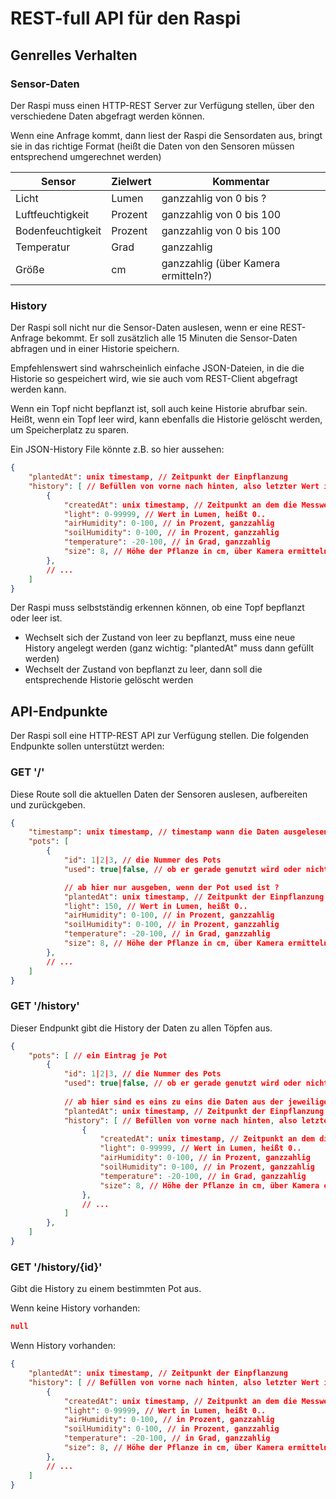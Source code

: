 # REST-full API für den Raspi

## Genrelles Verhalten

### Sensor-Daten

Der Raspi muss einen HTTP-REST Server zur Verfügung stellen, über den verschiedene Daten abgefragt werden können.

Wenn eine Anfrage kommt, dann liest der Raspi die Sensordaten aus, bringt sie in das richtige Format (heißt die Daten von den Sensoren müssen entsprechend umgerechnet werden)

| Sensor | Zielwert | Kommentar |
|--------|----------|-----------|
| Licht  | Lumen    | ganzzahlig von 0 bis ? |
| Luftfeuchtigkeit | Prozent | ganzzahlig von 0 bis 100 |
| Bodenfeuchtigkeit | Prozent | ganzzahlig von 0 bis 100 |
| Temperatur | Grad | ganzzahlig |
| Größe | cm | ganzzahlig (über Kamera ermitteln?) |

### History

Der Raspi soll nicht nur die Sensor-Daten auslesen, wenn er eine REST-Anfrage bekommt. Er soll zusätzlich alle 15 Minuten die Sensor-Daten abfragen und in einer Historie speichern.

Empfehlenswert sind wahrscheinlich einfache JSON-Dateien, in die die Historie so gespeichert wird, wie sie auch vom REST-Client abgefragt werden kann.

Wenn ein Topf nicht bepflanzt ist, soll auch keine Historie abrufbar sein. Heißt, wenn ein Topf leer wird, kann ebenfalls die Historie gelöscht werden, um Speicherplatz zu sparen.

Ein JSON-History File könnte z.B. so hier aussehen:

```json
{
    "plantedAt": unix timestamp, // Zeitpunkt der Einpflanzung
    "history": [ // Befüllen von vorne nach hinten, also letzter Wert im Array ist der aktuellste
        {
            "createdAt": unix timestamp, // Zeitpunkt an dem die Messwerte erfasst worden
            "light": 0-99999, // Wert in Lumen, heißt 0..
            "airHumidity": 0-100, // in Prozent, ganzzahlig
            "soilHumidity": 0-100, // in Prozent, ganzzahlig
            "temperature": -20-100, // in Grad, ganzzahlig
            "size": 8, // Höhe der Pflanze in cm, über Kamera ermitteln => optional
        },
        // ...
    ]
}
```

Der Raspi muss selbstständig erkennen können, ob eine Topf bepflanzt oder leer ist.

- Wechselt sich der Zustand von leer zu bepflanzt, muss eine neue History angelegt werden (ganz wichtig: "plantedAt" muss dann gefüllt werden)
- Wechselt der Zustand von bepflanzt zu leer, dann soll die entsprechende Historie gelöscht werden

## API-Endpunkte

Der Raspi soll eine HTTP-REST API zur Verfügung stellen. Die folgenden Endpunkte sollen unterstützt werden:

### GET '/'

Diese Route soll die aktuellen Daten der Sensoren auslesen, aufbereiten und zurückgeben.

```json
{
    "timestamp": unix timestamp, // timestamp wann die Daten ausgelesen wurden, also JETZT
    "pots": [
        {
            "id": 1|2|3, // die Nummer des Pots
            "used": true|false, // ob er gerade genutzt wird oder nicht

            // ab hier nur ausgeben, wenn der Pot used ist ?
            "plantedAt": unix timestamp, // Zeitpunkt der Einpflanzung
            "light": 150, // Wert in Lumen, heißt 0..
            "airHumidity": 0-100, // in Prozent, ganzzahlig
            "soilHumidity": 0-100, // in Prozent, ganzzahlig
            "temperature": -20-100, // in Grad, ganzzahlig
            "size": 8, // Höhe der Pflanze in cm, über Kamera ermitteln => optional
        },
        // ...
    ]
}
```

### GET '/history'

Dieser Endpunkt gibt die History der Daten zu allen Töpfen aus.

```json
{
    "pots": [ // ein Eintrag je Pot
        {
            "id": 1|2|3, // die Nummer des Pots
            "used": true|false, // ob er gerade genutzt wird oder nicht
            
            // ab hier sind es eins zu eins die Daten aus der jeweiligen Historie
            "plantedAt": unix timestamp, // Zeitpunkt der Einpflanzung
            "history": [ // Befüllen von vorne nach hinten, also letzter Wert im Array ist der aktuellste
                {
                    "createdAt": unix timestamp, // Zeitpunkt an dem die Messwerte erfasst worden
                    "light": 0-99999, // Wert in Lumen, heißt 0..
                    "airHumidity": 0-100, // in Prozent, ganzzahlig
                    "soilHumidity": 0-100, // in Prozent, ganzzahlig
                    "temperature": -20-100, // in Grad, ganzzahlig
                    "size": 8, // Höhe der Pflanze in cm, über Kamera ermitteln => optional
                },
                // ...
            ]
        },
    ]
}
```

### GET '/history/{id}'

Gibt die History zu einem bestimmten Pot aus.

Wenn keine History vorhanden:

```json
null
```

Wenn History vorhanden:

```json
{
    "plantedAt": unix timestamp, // Zeitpunkt der Einpflanzung
    "history": [ // Befüllen von vorne nach hinten, also letzter Wert im Array ist der aktuellste
        {
            "createdAt": unix timestamp, // Zeitpunkt an dem die Messwerte erfasst worden
            "light": 0-99999, // Wert in Lumen, heißt 0..
            "airHumidity": 0-100, // in Prozent, ganzzahlig
            "soilHumidity": 0-100, // in Prozent, ganzzahlig
            "temperature": -20-100, // in Grad, ganzzahlig
            "size": 8, // Höhe der Pflanze in cm, über Kamera ermitteln => optional
        },
        // ...
    ]
}
```